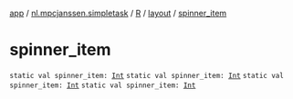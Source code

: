 [app](../../../index.md) / [nl.mpcjanssen.simpletask](../../index.md) / [R](../index.md) / [layout](index.md) / [spinner_item](.)

# spinner_item

`static val spinner_item: `[`Int`](https://kotlinlang.org/api/latest/jvm/stdlib/kotlin/-int/index.html)
`static val spinner_item: `[`Int`](https://kotlinlang.org/api/latest/jvm/stdlib/kotlin/-int/index.html)
`static val spinner_item: `[`Int`](https://kotlinlang.org/api/latest/jvm/stdlib/kotlin/-int/index.html)
`static val spinner_item: `[`Int`](https://kotlinlang.org/api/latest/jvm/stdlib/kotlin/-int/index.html)